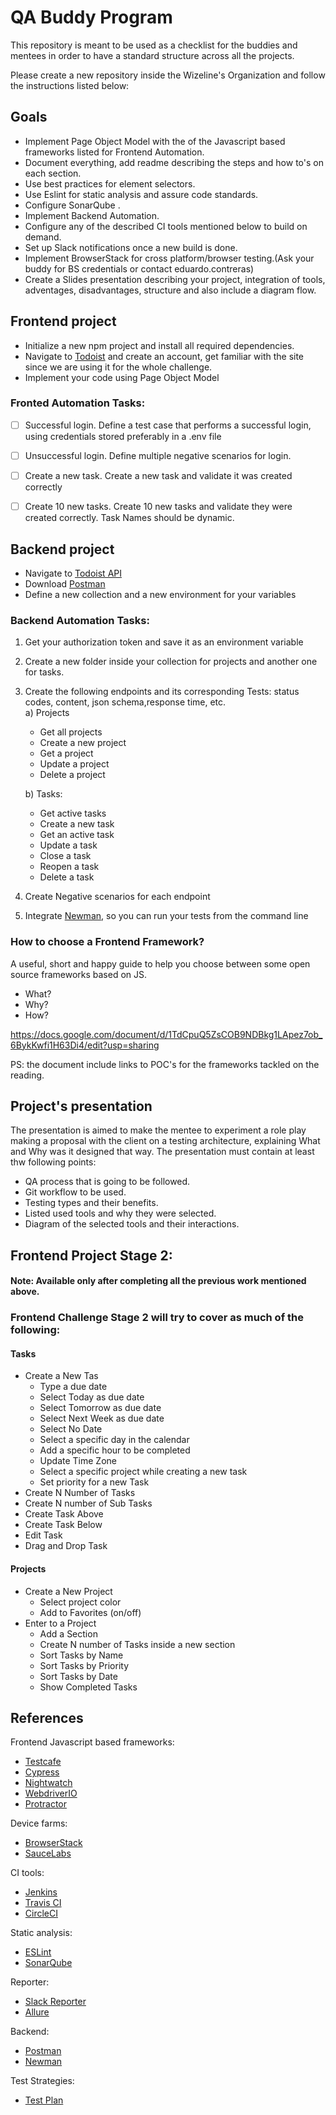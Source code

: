 # QA Buddy Program
This repository is meant to be used as a checklist for the buddies and mentees in order to have a standard structure across all the projects.

Please create a new repository inside the Wizeline's Organization and follow the instructions listed below:

## Goals
* Implement Page Object Model with the of the Javascript based frameworks listed for Frontend Automation.
* Document everything, add readme describing the steps and how to's on each section.
* Use best practices for element selectors.
* Use Eslint for static analysis and assure code standards.
* Configure SonarQube .
* Implement Backend Automation.
* Configure any of the described CI tools mentioned below to build on demand.
* Set up Slack notifications once a new build is done.
* Implement BrowserStack for cross platform/browser testing.(Ask your buddy for BS credentials or contact eduardo.contreras)
* Create a Slides presentation describing your project, integration of tools, adventages, disadvantages, structure and also include a diagram flow.


## Frontend project
* Initialize a new npm project and install all required dependencies.
* Navigate to [Todoist](https://todoist.com/) and create an account, get familiar with the site since we are using it for the whole challenge.
* Implement your code using Page Object Model

### Fronted Automation Tasks:
- [ ] Successful login. Define a test case that performs a successful login, using credentials stored preferably in a .env file
- [ ] Unsuccessful login. Define multiple negative scenarios for login.
- [ ] Create a new task. Create a new task and validate it was created correctly
- [ ] Create 10 new tasks. Create 10 new tasks and validate they were created correctly. Task Names should be dynamic.


## Backend project
* Navigate to [Todoist API](https://developer.todoist.com/rest/v1/)
* Download [Postman](https://www.getpostman.com/)
* Define a new collection and a new environment for your variables

### Backend Automation Tasks:
1. Get your authorization token and save it as an environment variable
2. Create a new folder inside your collection for projects and another one for tasks. 
3. Create the following endpoints and its corresponding Tests: status codes, content, json schema,response time, etc.    
  a) Projects
    * Get all projects
    * Create a new project
    * Get a project
    * Update a project
    * Delete a project

    b) Tasks:  
   * Get active tasks  
   * Create a new task  
   * Get an active task  
   * Update a task  
   * Close a task  
   * Reopen a task   
   * Delete a task
4. Create Negative scenarios for each endpoint
5. Integrate [Newman](https://www.npmjs.com/package/newman), so you can run your tests from the command line 

### How to choose a Frontend Framework?

  A useful, short and happy guide to help you choose between some open source frameworks based on JS.
   * What? 
   * Why?
   * How?

  https://docs.google.com/document/d/1TdCpuQ5ZsCOB9NDBkg1LApez7ob_6BykKwfi1H63Di4/edit?usp=sharing
 
 PS: the document include links to POC's for the frameworks tackled on the reading.

## Project's presentation
The presentation is aimed to make the mentee to experiment a role play making a proposal with the client on a testing architecture, explaining What and Why was it designed that way.
The presentation must contain at least thw following points:
* QA process that is going to be followed.
* Git workflow to be used.
* Testing types and their benefits.
* Listed used tools and why they were selected.
* Diagram of the selected tools and their interactions.

## Frontend Project Stage 2:
#### Note: Available only after completing all the previous work mentioned above.

### Frontend Challenge Stage 2 will try to cover as much of the following:

#### Tasks
* Create a New Tas
  * Type a due date
  * Select Today as due date
  * Select Tomorrow as due date
  * Select Next Week as due date
  * Select No Date
  * Select a specific day in the calendar
  * Add a specific hour to be completed
  * Update Time Zone
  * Select a specific project while creating a new task
  * Set priority for a new Task
* Create N Number of Tasks
* Create N number of Sub Tasks
* Create Task Above
* Create Task Below
* Edit Task
* Drag and Drop Task

#### Projects
* Create a New Project
  * Select project color
  * Add to Favorites (on/off)
* Enter to a Project
  * Add a Section
  * Create N number of Tasks inside a new section
  * Sort Tasks by Name
  * Sort Tasks by Priority
  * Sort Tasks by Date
  * Show Completed Tasks

## References
Frontend Javascript based frameworks:
* [Testcafe](https://devexpress.github.io/testcafe/)
* [Cypress](https://www.cypress.io/)
* [Nightwatch](https://nightwatchjs.org/api)
* [WebdriverIO](https://webdriver.io/)
* [Protractor](https://www.protractortest.org/#/)

Device farms:
* [BrowserStack](https://www.browserstack.com/)
* [SauceLabs](https://saucelabs.com/)

CI tools:
* [Jenkins](https://jenkins.io/)
* [Travis CI](https://travis-ci.org/)
* [CircleCI](https://circleci.com/)

Static analysis:
* [ESLint](https://eslint.org/)
* [SonarQube](https://www.sonarqube.org/)

Reporter:
* [Slack Reporter](https://kb.itglue.com/hc/en-us/articles/228469048-Setting-up-Slack-webhook-notifications)
* [Allure](http://allure.qatools.ru/)

Backend:
* [Postman](https://www.getpostman.com/)
* [Newman](https://www.npmjs.com/package/newman)

Test Strategies:
* [Test Plan](https://sites.google.com/wizeline.com/wizelineqa/home)
